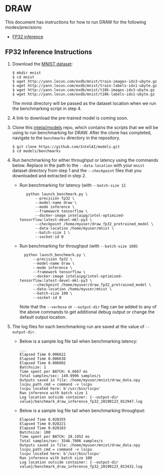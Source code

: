 # DRAW

This document has instructions for how to run DRAW for the following
modes/precisions:
* [FP32 inference](#fp32-inference-instructions)

## FP32 Inference Instructions

1. Download the [MNIST dataset](http://yann.lecun.com/exdb/mnist/):

   ```
   $ mkdir mnist
   $ cd mnist
   $ wget http://yann.lecun.com/exdb/mnist/train-images-idx3-ubyte.gz
   $ wget http://yann.lecun.com/exdb/mnist/train-labels-idx1-ubyte.gz
   $ wget http://yann.lecun.com/exdb/mnist/t10k-images-idx3-ubyte.gz
   $ wget http://yann.lecun.com/exdb/mnist/t10k-labels-idx1-ubyte.gz
   ```

   The mnist directory will be passed as the dataset location when we
   run the benchmarking script in step 4.

2. A link to download the pre-trained model is coming soon.

3. Clone this [intelai/models](https://github.com/IntelAI/models) repo,
   which contains the scripts that we will be using to run benchmarking
   for DRAW.  After the clone has completed, navigate to the `benchmarks`
   directory in the repository.

   ```
   $ git clone https://github.com/IntelAI/models.git
   $ cd models/benchmarks
   ```

4. Run benchmarking for either throughput or latency using the commands
   below. Replace in the path to the `--data-location` with your `mnist`
   dataset directory from step 1 and the `--checkpoint` files that you
   downloaded and extracted in step 2.

   * Run benchmarking for latency (with `--batch-size 1`):
     ```
        python launch_benchmark.py \
	        --precision fp32 \
            --model-name draw \
            --mode inference \
            --framework tensorflow \
            --docker-image intelaipg/intel-optimized-tensorflow:latest-devel-mkl-py3 \
            --checkpoint /home/myuser/draw_fp32_pretrained_model \
            --data-location /home/myuser/mnist \
            --batch-size 1 \
            --socket-id 0
     ```
    * Run benchmarking for throughput (with `--batch-size 100`):
      ```
        python launch_benchmark.py \
	        --precision fp32 \
            --model-name draw \
            --mode inference \
            --framework tensorflow \
            --docker-image intelaipg/intel-optimized-tensorflow:latest-devel-mkl-py3 \
            --checkpoint /home/myuser/draw_fp32_pretrained_model \
            --data-location /home/myuser/mnist \
            --batch-size 100 \
            --socket-id 0
      ```
      Note that the `--verbose` or `--output-dir` flag can be added to any of the above
      commands to get additional debug output or change the default output location.

4. The log files for each benchmarking run are saved at the value of `--output-dir`.

   * Below is a sample log file tail when benchmarking latency:
     ```
     ...
     Elapsed Time 0.006622
     Elapsed Time 0.006636
     Elapsed Time 0.006602
     Batchsize: 1
     Time spent per BATCH: 6.6667 ms
     Total samples/sec: 149.9996 samples/s
     Outputs saved in file: /home/myuser/mnist/draw_data.npy
     lscpu_path_cmd = command -v lscpu
     lscpu located here: b'/usr/bin/lscpu'
     Ran inference with batch size 1
     Log location outside container: {--output-dir value}/benchmark_draw_inference_fp32_20190123_012947.log
     ```

   * Below is a sample log file tail when benchmarking throughput:
     ```
     Elapsed Time 0.028355
     Elapsed Time 0.028221
     Elapsed Time 0.028183
     Batchsize: 100
     Time spent per BATCH: 28.1952 ms
     Total samples/sec: 3546.7006 samples/s
     Outputs saved in file: /home/myuser/mnist/draw_data.npy
     lscpu_path_cmd = command -v lscpu
     lscpu located here: b'/usr/bin/lscpu'
     Ran inference with batch size 100
     Log location outside container: {--output-dir value}/benchmark_draw_inference_fp32_20190123_013432.log
     ```